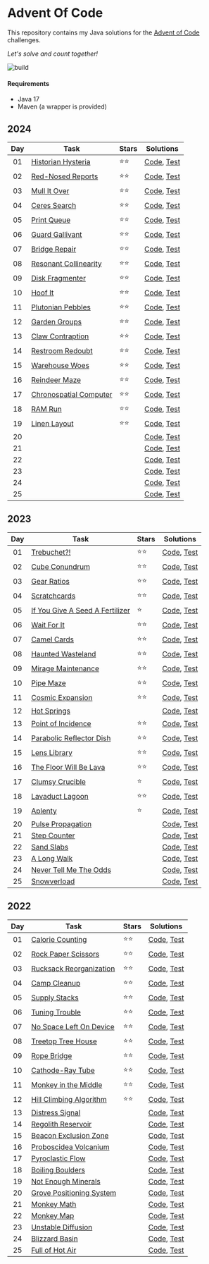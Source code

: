 # Advent Of Code
This repository contains my Java solutions for the [Advent of Code](https://adventofcode.com) challenges.

*Let's solve and count together!*

![build](https://github.com/bqcuong/AdventOfCode/actions/workflows/maven.yml/badge.svg)

#### Requirements
* Java 17
* Maven (a wrapper is provided)

## 2024
| Day | Task                                                           | Stars | Solutions                                                                                                        |
|:---:|----------------------------------------------------------------|:------|------------------------------------------------------------------------------------------------------------------|
| 01  | [Historian Hysteria](https://adventofcode.com/2024/day/1)      | ⭐⭐    | [Code](src/main/java/net/bqc/aoc/year2024/Day01.java), [Test](src/test/java/net/bqc/aoc/year2024/Day01Test.java) | 
| 02  | [Red-Nosed Reports](https://adventofcode.com/2024/day/2)       | ⭐⭐    | [Code](src/main/java/net/bqc/aoc/year2024/Day02.java), [Test](src/test/java/net/bqc/aoc/year2024/Day02Test.java) | 
| 03  | [Mull It Over](https://adventofcode.com/2024/day/3)            | ⭐⭐    | [Code](src/main/java/net/bqc/aoc/year2024/Day03.java), [Test](src/test/java/net/bqc/aoc/year2024/Day03Test.java) | 
| 04  | [Ceres Search](https://adventofcode.com/2024/day/4)            | ⭐⭐    | [Code](src/main/java/net/bqc/aoc/year2024/Day04.java), [Test](src/test/java/net/bqc/aoc/year2024/Day04Test.java) | 
| 05  | [Print Queue](https://adventofcode.com/2024/day/5)             | ⭐⭐    | [Code](src/main/java/net/bqc/aoc/year2024/Day05.java), [Test](src/test/java/net/bqc/aoc/year2024/Day05Test.java) | 
| 06  | [Guard Gallivant](https://adventofcode.com/2024/day/6)         | ⭐⭐    | [Code](src/main/java/net/bqc/aoc/year2024/Day06.java), [Test](src/test/java/net/bqc/aoc/year2024/Day06Test.java) | 
| 07  | [Bridge Repair](https://adventofcode.com/2024/day/7)           | ⭐⭐    | [Code](src/main/java/net/bqc/aoc/year2024/Day07.java), [Test](src/test/java/net/bqc/aoc/year2024/Day07Test.java) | 
| 08  | [Resonant Collinearity](https://adventofcode.com/2024/day/8)   | ⭐⭐    | [Code](src/main/java/net/bqc/aoc/year2024/Day08.java), [Test](src/test/java/net/bqc/aoc/year2024/Day08Test.java) | 
| 09  | [Disk Fragmenter](https://adventofcode.com/2024/day/9)         | ⭐⭐    | [Code](src/main/java/net/bqc/aoc/year2024/Day09.java), [Test](src/test/java/net/bqc/aoc/year2024/Day09Test.java) | 
| 10  | [Hoof It](https://adventofcode.com/2024/day/10)                | ⭐⭐    | [Code](src/main/java/net/bqc/aoc/year2024/Day10.java), [Test](src/test/java/net/bqc/aoc/year2024/Day10Test.java) | 
| 11  | [Plutonian Pebbles](https://adventofcode.com/2024/day/11)      | ⭐⭐    | [Code](src/main/java/net/bqc/aoc/year2024/Day11.java), [Test](src/test/java/net/bqc/aoc/year2024/Day11Test.java) | 
| 12  | [Garden Groups](https://adventofcode.com/2024/day/12)          | ⭐⭐    | [Code](src/main/java/net/bqc/aoc/year2024/Day12.java), [Test](src/test/java/net/bqc/aoc/year2024/Day12Test.java) | 
| 13  | [Claw Contraption](https://adventofcode.com/2024/day/13)       | ⭐⭐    | [Code](src/main/java/net/bqc/aoc/year2024/Day13.java), [Test](src/test/java/net/bqc/aoc/year2024/Day13Test.java) | 
| 14  | [Restroom Redoubt](https://adventofcode.com/2024/day/14)       | ⭐⭐    | [Code](src/main/java/net/bqc/aoc/year2024/Day14.java), [Test](src/test/java/net/bqc/aoc/year2024/Day14Test.java) | 
| 15  | [Warehouse Woes](https://adventofcode.com/2024/day/15)         | ⭐⭐    | [Code](src/main/java/net/bqc/aoc/year2024/Day15.java), [Test](src/test/java/net/bqc/aoc/year2024/Day15Test.java) | 
| 16  | [Reindeer Maze](https://adventofcode.com/2024/day/16)          | ⭐⭐    | [Code](src/main/java/net/bqc/aoc/year2024/Day16.java), [Test](src/test/java/net/bqc/aoc/year2024/Day16Test.java) | 
| 17  | [Chronospatial Computer](https://adventofcode.com/2024/day/17) | ⭐⭐    | [Code](src/main/java/net/bqc/aoc/year2024/Day17.java), [Test](src/test/java/net/bqc/aoc/year2024/Day17Test.java) | 
| 18  | [RAM Run](https://adventofcode.com/2024/day/18)                | ⭐⭐    | [Code](src/main/java/net/bqc/aoc/year2024/Day18.java), [Test](src/test/java/net/bqc/aoc/year2024/Day18Test.java) | 
| 19  | [Linen Layout](https://adventofcode.com/2024/day/19)           | ⭐⭐    | [Code](src/main/java/net/bqc/aoc/year2024/Day19.java), [Test](src/test/java/net/bqc/aoc/year2024/Day19Test.java) |
| 20  | [](https://adventofcode.com/2024/day/20)                       |       | [Code](src/main/java/net/bqc/aoc/year2024/Day20.java), [Test](src/test/java/net/bqc/aoc/year2024/Day20Test.java) |
| 21  | [](https://adventofcode.com/2024/day/21)                       |       | [Code](src/main/java/net/bqc/aoc/year2024/Day21.java), [Test](src/test/java/net/bqc/aoc/year2024/Day21Test.java) |
| 22  | [](https://adventofcode.com/2024/day/22)                       |       | [Code](src/main/java/net/bqc/aoc/year2024/Day22.java), [Test](src/test/java/net/bqc/aoc/year2024/Day22Test.java) |
| 23  | [](https://adventofcode.com/2024/day/23)                       |       | [Code](src/main/java/net/bqc/aoc/year2024/Day23.java), [Test](src/test/java/net/bqc/aoc/year2024/Day23Test.java) |
| 24  | [](https://adventofcode.com/2024/day/24)                       |       | [Code](src/main/java/net/bqc/aoc/year2024/Day24.java), [Test](src/test/java/net/bqc/aoc/year2024/Day24Test.java) |
| 25  | [](https://adventofcode.com/2024/day/25)                       |       | [Code](src/main/java/net/bqc/aoc/year2024/Day25.java), [Test](src/test/java/net/bqc/aoc/year2024/Day25Test.java) |


## 2023

| Day | Task                                                                   | Stars | Solutions                                                                                                        |
|:---:|------------------------------------------------------------------------|:------|------------------------------------------------------------------------------------------------------------------|
| 01  | [Trebuchet?!](https://adventofcode.com/2023/day/1)                     | ⭐⭐    | [Code](src/main/java/net/bqc/aoc/year2023/Day01.java), [Test](src/test/java/net/bqc/aoc/year2023/Day01Test.java) | 
| 02  | [Cube Conundrum](https://adventofcode.com/2023/day/2)                  | ⭐⭐    | [Code](src/main/java/net/bqc/aoc/year2023/Day02.java), [Test](src/test/java/net/bqc/aoc/year2023/Day02Test.java) | 
| 03  | [Gear Ratios](https://adventofcode.com/2023/day/3)                     | ⭐⭐    | [Code](src/main/java/net/bqc/aoc/year2023/Day03.java), [Test](src/test/java/net/bqc/aoc/year2023/Day03Test.java) | 
| 04  | [Scratchcards](https://adventofcode.com/2023/day/4)                    | ⭐⭐    | [Code](src/main/java/net/bqc/aoc/year2023/Day04.java), [Test](src/test/java/net/bqc/aoc/year2023/Day04Test.java) | 
| 05  | [If You Give A Seed A Fertilizer](https://adventofcode.com/2023/day/5) | ⭐     | [Code](src/main/java/net/bqc/aoc/year2023/Day05.java), [Test](src/test/java/net/bqc/aoc/year2023/Day05Test.java) | 
| 06  | [Wait For It](https://adventofcode.com/2023/day/6)                     | ⭐⭐    | [Code](src/main/java/net/bqc/aoc/year2023/Day06.java), [Test](src/test/java/net/bqc/aoc/year2023/Day06Test.java) | 
| 07  | [Camel Cards](https://adventofcode.com/2023/day/7)                     | ⭐⭐    | [Code](src/main/java/net/bqc/aoc/year2023/Day07.java), [Test](src/test/java/net/bqc/aoc/year2023/Day07Test.java) | 
| 08  | [Haunted Wasteland](https://adventofcode.com/2023/day/8)               | ⭐⭐    | [Code](src/main/java/net/bqc/aoc/year2023/Day08.java), [Test](src/test/java/net/bqc/aoc/year2023/Day08Test.java) | 
| 09  | [Mirage Maintenance](https://adventofcode.com/2023/day/9)              | ⭐⭐    | [Code](src/main/java/net/bqc/aoc/year2023/Day09.java), [Test](src/test/java/net/bqc/aoc/year2023/Day09Test.java) | 
| 10  | [Pipe Maze](https://adventofcode.com/2023/day/10)                      | ⭐⭐    | [Code](src/main/java/net/bqc/aoc/year2023/Day10.java), [Test](src/test/java/net/bqc/aoc/year2023/Day10Test.java) | 
| 11  | [Cosmic Expansion](https://adventofcode.com/2023/day/11)               | ⭐⭐    | [Code](src/main/java/net/bqc/aoc/year2023/Day11.java), [Test](src/test/java/net/bqc/aoc/year2023/Day11Test.java) | 
| 12  | [Hot Springs](https://adventofcode.com/2023/day/12)                    |       | [Code](src/main/java/net/bqc/aoc/year2023/Day12.java), [Test](src/test/java/net/bqc/aoc/year2023/Day12Test.java) | 
| 13  | [Point of Incidence](https://adventofcode.com/2023/day/13)             | ⭐⭐    | [Code](src/main/java/net/bqc/aoc/year2023/Day13.java), [Test](src/test/java/net/bqc/aoc/year2023/Day13Test.java) | 
| 14  | [Parabolic Reflector Dish](https://adventofcode.com/2023/day/14)       | ⭐⭐    | [Code](src/main/java/net/bqc/aoc/year2023/Day14.java), [Test](src/test/java/net/bqc/aoc/year2023/Day14Test.java) | 
| 15  | [Lens Library](https://adventofcode.com/2023/day/15)                   | ⭐⭐    | [Code](src/main/java/net/bqc/aoc/year2023/Day15.java), [Test](src/test/java/net/bqc/aoc/year2023/Day15Test.java) | 
| 16  | [The Floor Will Be Lava](https://adventofcode.com/2023/day/16)         | ⭐⭐    | [Code](src/main/java/net/bqc/aoc/year2023/Day16.java), [Test](src/test/java/net/bqc/aoc/year2023/Day16Test.java) | 
| 17  | [Clumsy Crucible](https://adventofcode.com/2023/day/17)                | ⭐     | [Code](src/main/java/net/bqc/aoc/year2023/Day17.java), [Test](src/test/java/net/bqc/aoc/year2023/Day17Test.java) | 
| 18  | [Lavaduct Lagoon](https://adventofcode.com/2023/day/18)                | ⭐⭐    | [Code](src/main/java/net/bqc/aoc/year2023/Day18.java), [Test](src/test/java/net/bqc/aoc/year2023/Day18Test.java) | 
| 19  | [Aplenty](https://adventofcode.com/2023/day/19)                        | ⭐     | [Code](src/main/java/net/bqc/aoc/year2023/Day19.java), [Test](src/test/java/net/bqc/aoc/year2023/Day19Test.java) |
| 20  | [Pulse Propagation](https://adventofcode.com/2023/day/20)              |       | [Code](src/main/java/net/bqc/aoc/year2023/Day20.java), [Test](src/test/java/net/bqc/aoc/year2023/Day20Test.java) |
| 21  | [Step Counter](https://adventofcode.com/2023/day/21)                   |       | [Code](src/main/java/net/bqc/aoc/year2023/Day21.java), [Test](src/test/java/net/bqc/aoc/year2023/Day21Test.java) |
| 22  | [Sand Slabs](https://adventofcode.com/2023/day/22)                     |       | [Code](src/main/java/net/bqc/aoc/year2023/Day22.java), [Test](src/test/java/net/bqc/aoc/year2023/Day22Test.java) |
| 23  | [A Long Walk](https://adventofcode.com/2023/day/23)                    |       | [Code](src/main/java/net/bqc/aoc/year2023/Day23.java), [Test](src/test/java/net/bqc/aoc/year2023/Day23Test.java) |
| 24  | [Never Tell Me The Odds](https://adventofcode.com/2023/day/24)         |       | [Code](src/main/java/net/bqc/aoc/year2023/Day24.java), [Test](src/test/java/net/bqc/aoc/year2023/Day24Test.java) |
| 25  | [Snowverload](https://adventofcode.com/2023/day/25)                    |       | [Code](src/main/java/net/bqc/aoc/year2023/Day25.java), [Test](src/test/java/net/bqc/aoc/year2023/Day25Test.java) |

## 2022
| Day | Task                                                             | Stars | Solutions                                                 |
|:---:|------------------------------------------------------------------|:------|-----------------------------------------------------------|
| 01  | [Calorie Counting](https://adventofcode.com/2022/day/1)          | ⭐⭐    | [Code](src/main/python/year2022/Day01/main.py), [Test](#) | 
| 02  | [Rock Paper Scissors](https://adventofcode.com/2022/day/2)       | ⭐⭐    | [Code](src/main/python/year2022/Day02/main.py), [Test](#) | 
| 03  | [Rucksack Reorganization](https://adventofcode.com/2022/day/3)   | ⭐⭐    | [Code](src/main/python/year2022/Day03/main.py), [Test](#) | 
| 04  | [Camp Cleanup](https://adventofcode.com/2022/day/4)              | ⭐⭐    | [Code](src/main/python/year2022/Day04/main.py), [Test](#) | 
| 05  | [Supply Stacks](https://adventofcode.com/2022/day/5)             | ⭐⭐    | [Code](src/main/python/year2022/Day05/main.py), [Test](#) | 
| 06  | [Tuning Trouble](https://adventofcode.com/2022/day/6)            | ⭐⭐    | [Code](src/main/python/year2022/Day06/main.py), [Test](#) | 
| 07  | [No Space Left On Device](https://adventofcode.com/2022/day/7)   | ⭐⭐    | [Code](src/main/python/year2022/Day07/main.py), [Test](#) | 
| 08  | [Treetop Tree House](https://adventofcode.com/2022/day/8)        | ⭐⭐    | [Code](src/main/python/year2022/Day08/main.py), [Test](#) | 
| 09  | [Rope Bridge](https://adventofcode.com/2022/day/9)               | ⭐⭐    | [Code](src/main/python/year2022/Day09/main.py), [Test](#) | 
| 10  | [Cathode-Ray Tube](https://adventofcode.com/2022/day/10)         | ⭐⭐    | [Code](src/main/python/year2022/Day10/main.py), [Test](#) | 
| 11  | [Monkey in the Middle](https://adventofcode.com/2022/day/11)     | ⭐⭐    | [Code](src/main/python/year2022/Day11/main.py), [Test](#) | 
| 12  | [Hill Climbing Algorithm](https://adventofcode.com/2022/day/12)  | ⭐⭐    | [Code](src/main/python/year2022/Day12/main.py), [Test](#) | 
| 13  | [Distress Signal](https://adventofcode.com/2022/day/13)          |       | [Code](src/main/python/year2022/Day13/main.py), [Test](#) | 
| 14  | [Regolith Reservoir](https://adventofcode.com/2022/day/14)       |       | [Code](src/main/python/year2022/Day14/main.py), [Test](#) | 
| 15  | [Beacon Exclusion Zone](https://adventofcode.com/2022/day/15)    |       | [Code](src/main/python/year2022/Day15/main.py), [Test](#) | 
| 16  | [Proboscidea Volcanium](https://adventofcode.com/2022/day/16)    |       | [Code](src/main/python/year2022/Day16/main.py), [Test](#) | 
| 17  | [Pyroclastic Flow](https://adventofcode.com/2022/day/17)         |       | [Code](src/main/python/year2022/Day17/main.py), [Test](#) | 
| 18  | [Boiling Boulders](https://adventofcode.com/2022/day/18)         |       | [Code](src/main/python/year2022/Day18/main.py), [Test](#) | 
| 19  | [Not Enough Minerals](https://adventofcode.com/2022/day/19)      |       | [Code](src/main/python/year2022/Day19/main.py), [Test](#) |
| 20  | [Grove Positioning System](https://adventofcode.com/2022/day/20) |       | [Code](src/main/python/year2022/Day20/main.py), [Test](#) |
| 21  | [Monkey Math](https://adventofcode.com/2022/day/21)              |       | [Code](src/main/python/year2022/Day21/main.py), [Test](#) |
| 22  | [Monkey Map](https://adventofcode.com/2022/day/22)               |       | [Code](src/main/python/year2022/Day22/main.py), [Test](#) |
| 23  | [Unstable Diffusion](https://adventofcode.com/2022/day/23)       |       | [Code](src/main/python/year2022/Day23/main.py), [Test](#) |
| 24  | [Blizzard Basin](https://adventofcode.com/2022/day/24)           |       | [Code](src/main/python/year2022/Day24/main.py), [Test](#) |
| 25  | [Full of Hot Air](https://adventofcode.com/2022/day/25)          |       | [Code](src/main/python/year2022/Day25/main.py), [Test](#) |